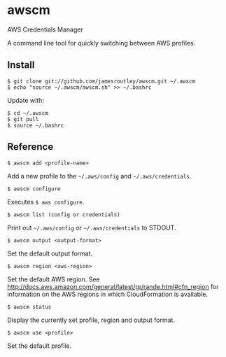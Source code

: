 # awscm

AWS Credentials Manager

A command line tool for quickly switching between AWS profiles.

## Install

    $ git clone git://github.com/jamesroutley/awscm.git ~/.awscm
    $ echo "source ~/.awscm/awscm.sh" >> ~/.bashrc

Update with:

    $ cd ~/.awscm
    $ git pull
    $ source ~/.bashrc

## Reference

    $ awscm add <profile-name>
Add a new profile to the `~/.aws/config` and `~/.aws/credentials`.

    $ awscm configure
Executes `$ aws configure`.

    $ awscm list (config or credentials)
Print out `~/.aws/config` or `~/.aws/credentials` to STDOUT.

    $ awscm output <output-format>
Set the default output format.

    $ awscm region <aws-region>
Set the default AWS region. See  <http://docs.aws.amazon.com/general/latest/gr/rande.html#cfn_region> for information on the AWS regions in which CloudFormation is available.

    $ awscm status
Display the currently set profile, region and output format.

    $ awscm use <profile>

Set the default profile.
